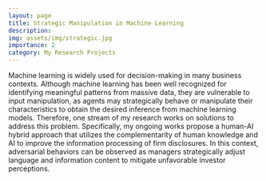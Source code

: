 ```yaml
---
layout: page
title: Strategic Manipulation in Machine Learning
description: 
img: assets/img/strategic.jpg
importance: 2
category: My Research Projects
---
```


Machine learning is widely used for decision-making in many business contexts. Although machine learning has been well recognized for identifying meaningful patterns from massive data, they are vulnerable to input manipulation, as agents may strategically behave or manipulate their characteristics to obtain the desired inference from machine learning models. Therefore, one stream of my research works on solutions to address this problem. Specifically, my ongoing works propose a human-AI hybrid approach that utilizes the complementarity of human knowledge and AI to improve the information processing of firm disclosures. In this context, adversarial behaviors can be observed as managers strategically adjust language and information content to mitigate unfavorable investor perceptions.
